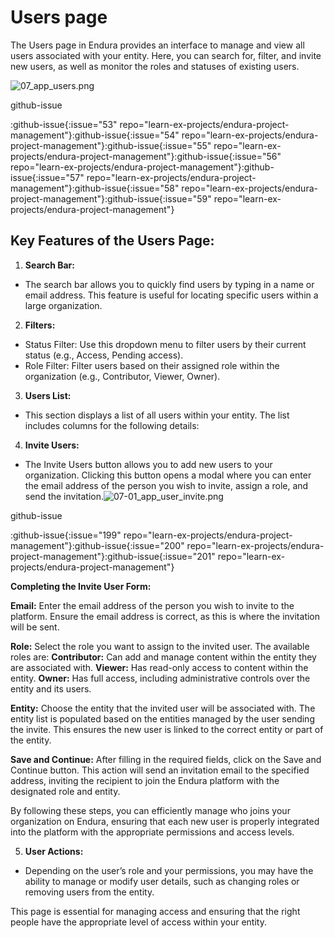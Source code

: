 # **Users page**

The Users page in Endura provides an interface to manage and view all users associated with your entity. Here, you can search for, filter, and invite new users, as well as monitor the roles and statuses of existing users.

![07\_app\_users.png](https://docs.endura.earth/07_app_users.png)

github-issue

\:github-issue{\:issue="53" repo="learn-ex-projects/endura-project-management"}\:github-issue{\:issue="54" repo="learn-ex-projects/endura-project-management"}\:github-issue{\:issue="55" repo="learn-ex-projects/endura-project-management"}\:github-issue{\:issue="56" repo="learn-ex-projects/endura-project-management"}\:github-issue{\:issue="57" repo="learn-ex-projects/endura-project-management"}\:github-issue{\:issue="58" repo="learn-ex-projects/endura-project-management"}\:github-issue{\:issue="59" repo="learn-ex-projects/endura-project-management"}

## **Key Features of the Users Page:**

1. **Search Bar:**

- The search bar allows you to quickly find users by typing in a name or email address. This feature is useful for locating specific users within a large organization.

2. **Filters:**

- Status Filter: Use this dropdown menu to filter users by their current status (e.g., Access, Pending access).
- Role Filter: Filter users based on their assigned role within the organization (e.g., Contributor, Viewer, Owner).

3. **Users List:**

- This section displays a list of all users within your entity. The list includes columns for the following details:

4. **Invite Users:**

- The Invite Users button allows you to add new users to your organization. Clicking this button opens a modal where you can enter the email address of the person you wish to invite, assign a role, and send the invitation.![07-01\_app\_user\_invite.png](https://docs.endura.earth/07-01_app_user_invite.png)

github-issue

\:github-issue{\:issue="199" repo="learn-ex-projects/endura-project-management"}\:github-issue{\:issue="200" repo="learn-ex-projects/endura-project-management"}\:github-issue{\:issue="201" repo="learn-ex-projects/endura-project-management"}

**Completing the Invite User Form:**

**Email:** Enter the email address of the person you wish to invite to the platform. Ensure the email address is correct, as this is where the invitation will be sent.

**Role:** Select the role you want to assign to the invited user. The available roles are: **Contributor:** Can add and manage content within the entity they are associated with. **Viewer:** Has read-only access to content within the entity. **Owner:** Has full access, including administrative controls over the entity and its users.

**Entity:** Choose the entity that the invited user will be associated with. The entity list is populated based on the entities managed by the user sending the invite. This ensures the new user is linked to the correct entity or part of the entity.

**Save and Continue:** After filling in the required fields, click on the Save and Continue button. This action will send an invitation email to the specified address, inviting the recipient to join the Endura platform with the designated role and entity.

By following these steps, you can efficiently manage who joins your organization on Endura, ensuring that each new user is properly integrated into the platform with the appropriate permissions and access levels.

5. **User Actions:**

- Depending on the user’s role and your permissions, you may have the ability to manage or modify user details, such as changing roles or removing users from the entity.

This page is essential for managing access and ensuring that the right people have the appropriate level of access within your entity.
